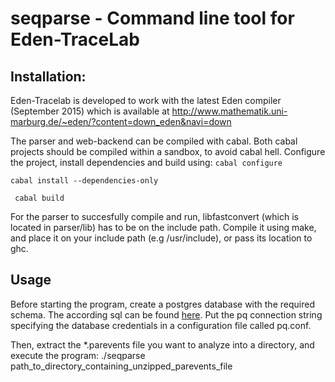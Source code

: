 # seqparse - Command line tool for Eden-TraceLab

## Installation:

Eden-Tracelab is developed to work with the latest Eden compiler (September
2015) which is available at 
http://www.mathematik.uni-marburg.de/~eden/?content=down_eden&navi=down

The parser and web-backend can be compiled with cabal.
Both cabal projects should be compiled within a sandbox, to avoid cabal hell.
Configure the project, install dependencies and build using:
`` cabal configure ``

`` cabal install --dependencies-only ``

`` cabal build``

For the parser to succesfully compile and run, libfastconvert (which is 
located in parser/lib) has to be on the include path. Compile it using 
make, and place it on your include path (e.g /usr/include), or pass its 
location to ghc.

## Usage 

Before starting the program, create a postgres database with the required schema. 
The according sql can be found [here](). Put the pq connection string specifying the database 
credentials in a configuration file called pq.conf.

Then, extract the *.parevents file you want to analyze into a directory, and execute the program: 
./seqparse path_to_directory_containing_unzipped_parevents_file
